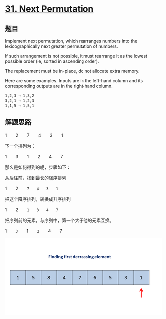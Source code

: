 # [31. Next Permutation](https://leetcode.com/problems/next-permutation/)

## 题目

Implement next permutation, which rearranges numbers into the lexicographically next greater permutation of numbers.

If such arrangement is not possible, it must rearrange it as the lowest possible order (ie, sorted in ascending order).

The replacement must be in-place, do not allocate extra memory.

Here are some examples. Inputs are in the left-hand column and its corresponding outputs are in the right-hand column.

```text
1,2,3 → 1,3,2
3,2,1 → 1,2,3
1,1,5 → 1,5,1
```

## 解题思路

1　　2　　7　　4　　3　　1

下一个排列为：

1　　3　　1　　2　　4　　7

那么是如何得到的呢，步骤如下：

从后往前，找到最长的降序排列

1　　2　　`7　　4　　3　　1`

把这个降序排列，转换成升序排列

1　　2　　`1　　3　　4　　7`

把序列前的元素，与序列中，第一个大于他的元素互换。

1　　`3`　　1　　`2`　　4　　7

![图示](ans.gif)
